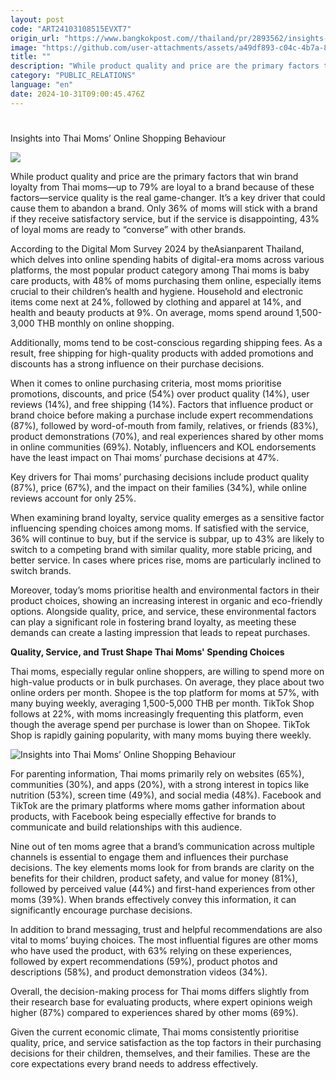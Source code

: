 ```yaml
---
layout: post
code: "ART24103108515EVXT7"
origin_url: "https://www.bangkokpost.com//thailand/pr/2893562/insights-into-thai-moms-online-shopping-behaviour"
image: "https://github.com/user-attachments/assets/a49df893-c04c-4b7a-89dd-edda4f412063"
title: ""
description: "While product quality and price are the primary factors that win brand loyalty from Thai moms—up to 79% are loyal to a brand because of these factors—service quality is the real game-changer. It’s a key driver that could cause them to abandon a brand. Only 36% of moms will stick with a brand if they receive satisfactory service, but if the service is disappointing, 43% of loyal moms are ready to “converse” with other brands."
category: "PUBLIC_RELATIONS"
language: "en"
date: 2024-10-31T09:00:45.476Z
---
```


# 

Insights into Thai Moms’ Online Shopping Behaviour

![](https://github.com/user-attachments/assets/e4f6876e-fcb3-4107-afd9-890019ee1811)

While product quality and price are the primary factors that win brand loyalty from Thai moms—up to 79% are loyal to a brand because of these factors—service quality is the real game-changer. It’s a key driver that could cause them to abandon a brand. Only 36% of moms will stick with a brand if they receive satisfactory service, but if the service is disappointing, 43% of loyal moms are ready to “converse” with other brands.

According to the Digital Mom Survey 2024 by theAsianparent Thailand, which delves into online spending habits of digital-era moms across various platforms, the most popular product category among Thai moms is baby care products, with 48% of moms purchasing them online, especially items crucial to their children’s health and hygiene. Household and electronic items come next at 24%, followed by clothing and apparel at 14%, and health and beauty products at 9%. On average, moms spend around 1,500-3,000 THB monthly on online shopping.

Additionally, moms tend to be cost-conscious regarding shipping fees. As a result, free shipping for high-quality products with added promotions and discounts has a strong influence on their purchase decisions.

When it comes to online purchasing criteria, most moms prioritise promotions, discounts, and price (54%) over product quality (14%), user reviews (14%), and free shipping (14%). Factors that influence product or brand choice before making a purchase include expert recommendations (87%), followed by word-of-mouth from family, relatives, or friends (83%), product demonstrations (70%), and real experiences shared by other moms in online communities (69%). Notably, influencers and KOL endorsements have the least impact on Thai moms’ purchase decisions at 47%.

Key drivers for Thai moms’ purchasing decisions include product quality (87%), price (67%), and the impact on their families (34%), while online reviews account for only 25%.

When examining brand loyalty, service quality emerges as a sensitive factor influencing spending choices among moms. If satisfied with the service, 36% will continue to buy, but if the service is subpar, up to 43% are likely to switch to a competing brand with similar quality, more stable pricing, and better service. In cases where prices rise, moms are particularly inclined to switch brands.

Moreover, today’s moms prioritise health and environmental factors in their product choices, showing an increasing interest in organic and eco-friendly options. Alongside quality, price, and service, these environmental factors can play a significant role in fostering brand loyalty, as meeting these demands can create a lasting impression that leads to repeat purchases.

**Quality, Service, and Trust Shape Thai Moms' Spending Choices**

Thai moms, especially regular online shoppers, are willing to spend more on high-value products or in bulk purchases. On average, they place about two online orders per month. Shopee is the top platform for moms at 57%, with many buying weekly, averaging 1,500-5,000 THB per month. TikTok Shop follows at 22%, with moms increasingly frequenting this platform, even though the average spend per purchase is lower than on Shopee. TikTok Shop is rapidly gaining popularity, with many moms buying there weekly.

![Insights into Thai Moms’ Online Shopping Behaviour](https://github.com/user-attachments/assets/5dcbd28c-a991-427b-96d1-a175e7af62c7)

For parenting information, Thai moms primarily rely on websites (65%), communities (30%), and apps (20%), with a strong interest in topics like nutrition (53%), screen time (49%), and social media (48%). Facebook and TikTok are the primary platforms where moms gather information about products, with Facebook being especially effective for brands to communicate and build relationships with this audience.

Nine out of ten moms agree that a brand’s communication across multiple channels is essential to engage them and influences their purchase decisions. The key elements moms look for from brands are clarity on the benefits for their children, product safety, and value for money (81%), followed by perceived value (44%) and first-hand experiences from other moms (39%). When brands effectively convey this information, it can significantly encourage purchase decisions.

In addition to brand messaging, trust and helpful recommendations are also vital to moms’ buying choices. The most influential figures are other moms who have used the product, with 63% relying on these experiences, followed by expert recommendations (59%), product photos and descriptions (58%), and product demonstration videos (34%).

Overall, the decision-making process for Thai moms differs slightly from their research base for evaluating products, where expert opinions weigh higher (87%) compared to experiences shared by other moms (69%).

Given the current economic climate, Thai moms consistently prioritise quality, price, and service satisfaction as the top factors in their purchasing decisions for their children, themselves, and their families. These are the core expectations every brand needs to address effectively.